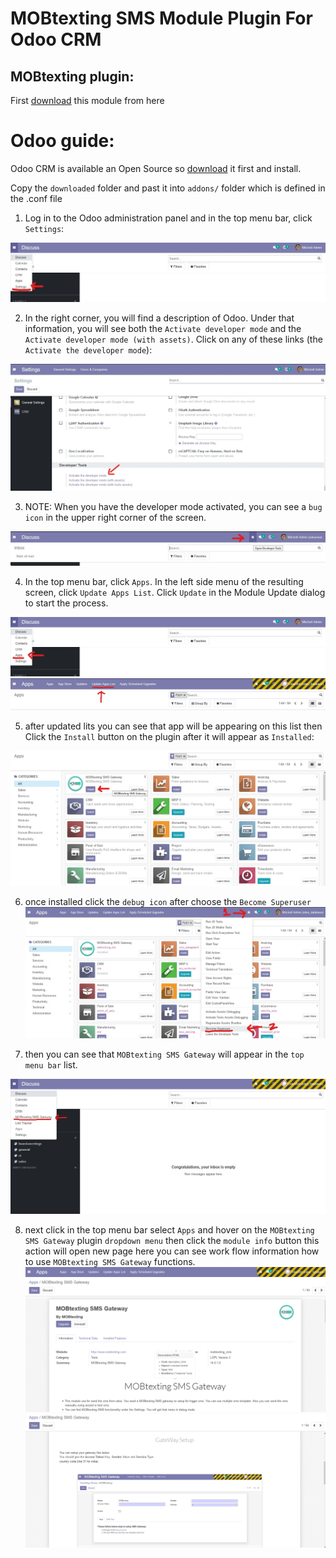 # MOBtexting SMS Module Plugin For Odoo CRM #


## MOBtexting plugin: ##
First [download](https://github.com/mobtexting/mobtexting-odoo/archive/main.zip) this module from here

# Odoo guide: ##
Odoo CRM is available an Open Source so [download](https://www.odoo.com/page/download) it first and install.

Copy the `downloaded` folder and past it into `addons/` folder which is defined in the .conf file

1) Log in to the Odoo administration panel and in the  top menu bar, click `Settings`:
  <img src="/images/1.jpg" >

2) In the right corner, you will find a description of Odoo. Under that information, you will see both the `Activate developer mode` and the `Activate developer mode (with assets)`. Click on any of these links (the `Activate the developer mode`):
  <img src="/images/2.jpg" >
 
 3) NOTE: When you have the developer mode activated, you can see a `bug icon` in the upper right corner of the screen.
   <img src="/images/3.jpg" >

4) In the top menu bar, click `Apps`. In the left side menu of the resulting screen, click `Update Apps List`. Click `Update` in the Module Update dialog to start the process.
  <img src="/images/4.jpg" >
  <img src="/images/5.jpg" >
  
5) after updated lits you can see that app will be appearing on this list then Click the `Install` button on the plugin after it will appear as `Installed`: 
  <img src="/images/6.jpg" >

6) once installed click the `debug icon` after choose the `Become Superuser`
   <img src="/images/7.jpg" >

7) then you can see that `MOBtexting SMS Gateway` will appear in the `top menu bar` list.
  <img src="/images/8.jpg" >
 
8) next click in the top menu bar select `Apps` and hover on the `MOBtexting SMS Gateway` plugin `dropdown menu` then click the `module info` button this action
   will open new page here you can see work flow information how to use `MOBtexting SMS Gateway` functions.
    <img src="/images/9.png" >
    <img src="/images/10.png" >










